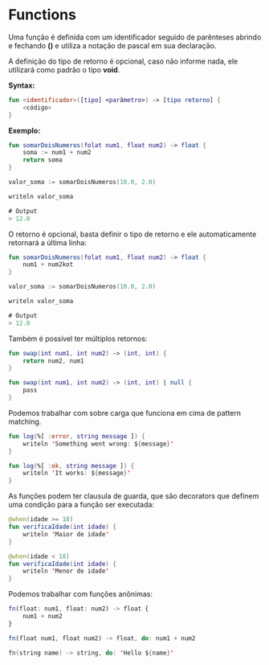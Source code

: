 # Functions

Uma função é definida com um identificador seguido de parênteses abrindo e fechando **()** e utiliza a notação de pascal em sua declaração.

A definição do tipo de retorno é opcional, caso não informe nada, ele utilizará como padrão o tipo **void**.

**Syntax:**

```kotlin
fun <identificador>([tipo] <parâmetro>) -> [tipo retorno] {
    <código>
}
```

**Exemplo:**

```kotlin
fun somarDoisNumeros(folat num1, float num2) -> float {
    soma := num1 + num2
    return soma
}

valor_soma := somarDoisNumeros(10.0, 2.0)

writeln valor_soma

# Output
> 12.0
```

O retorno é opcional, basta definir o tipo de retorno e ele automaticamente retornará a última linha:

```kotlin
fun somarDoisNumeros(folat num1, float num2) -> float {
    num1 + num2kot
}

valor_soma := somarDoisNumeros(10.0, 2.0)

writeln valor_soma

# Output
> 12.0
```

Também é possível ter múltiplos retornos:

```kotlin
fun swap(int num1, int num2) -> (int, int) {
    return num2, num1
}
```

```kotlin
fun swap(int num1, int num2) -> (int, int) | null {
    pass
}
```

Podemos trabalhar com sobre carga que funciona em cima de pattern matching.

```kotlin
fun log(%[ :error, string message ]) {
    writeln 'Something went wrong: ${message}'
}

fun log(%[ :ok, string message ]) {
    writeln 'It works: ${message}'
}
```

As funções podem ter clausula de guarda, que são decorators que definem uma condição para a função ser executada:

```kotlin
@when(idade >= 18)
fun verificaIdade(int idade) {
    writeln 'Maior de idade'
}

@when(idade < 18)
fun verificaIdade(int idade) {
    writeln 'Menor de idade'
}
```

Podemos trabalhar com funções anônimas:

```typescript
fn(float: num1, float: num2) -> float {
    num1 + num2
}
```

```typescript
fn(float num1, float num2) -> float, do: num1 + num2
```

```kotlin
fn(string name) -> string, do: 'Hello ${name}'
```

